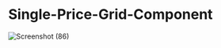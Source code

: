 # Single-Price-Grid-Component

![Screenshot (86)](https://user-images.githubusercontent.com/95866125/147492707-69df761a-da43-483b-965e-f4571be5c5f5.png)
